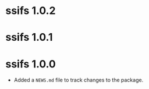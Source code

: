 # ssifs 1.0.2

# ssifs 1.0.1

# ssifs 1.0.0

* Added a `NEWS.md` file to track changes to the package.
